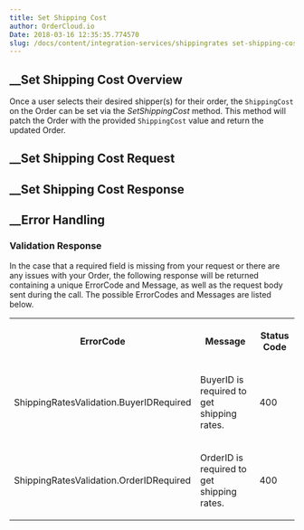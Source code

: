 ```yaml
---
title: Set Shipping Cost
author: OrderCloud.io 
Date: 2018-03-16 12:35:35.774570
slug: /docs/content/integration-services/shippingrates set-shipping-cost
---
```



##  __Set Shipping Cost Overview

Once a user selects their desired shipper(s) for their order, the
`ShippingCost` on the Order can be set via the _SetShippingCost_ method. This
method will patch the Order with the provided `ShippingCost` value and return
the updated Order.

##  __Set Shipping Cost Request

##  __Set Shipping Cost Response

##  __Error Handling

### Validation Response

In the case that a required field is missing from your request or there are
any issues with your Order, the following response will be returned containing
a unique ErrorCode and Message, as well as the request body sent during the
call. The possible ErrorCodes and Messages are listed below.  
  

<table>  
<tr>  
<th>

ErrorCode

</th>  
<th>

Message

</th>  
<th>

Status Code

</th> </tr>  
<tr>  
<td>

ShippingRatesValidation.BuyerIDRequired

</td>  
<td>

BuyerID is required to get shipping rates.

</td>  
<td>

400

</td> </tr>  
<tr>  
<td>

ShippingRatesValidation.OrderIDRequired

</td>  
<td>

OrderID is required to get shipping rates.

</td>  
<td>

400

</td> </tr> </table>

